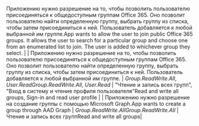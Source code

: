 <span data-ttu-id="a21e5-p170">Приложению нужно разрешение на то, чтобы позволить пользователю присоединяться к общедоступным группам Office 365. Оно позволит пользователю найти определенную группу, выбрать группу из списка, чтобы затем присоединиться к ней. Пользователь добавляется к любой выбранной им группе.</span><span class="sxs-lookup"><span data-stu-id="a21e5-p170">App wants to allow the user to join public Office 365 groups. It allows the user to search for a particular group and choose one from an enumerated list to join. The user is added to whichever group they select.</span></span> |
| Приложению нужно разрешение на то, чтобы позволить пользователю присоединяться к общедоступным группам Office 365. Оно позволит пользователю найти определенную группу, выбрать группу из списка, чтобы затем присоединиться к ней. Пользователь добавляется к любой выбранной им группе.    |   <span data-ttu-id="a21e5-1031">_Group.ReadWrite.All_, _User.Read_</span><span class="sxs-lookup"><span data-stu-id="a21e5-1031">_Group.ReadWrite.All_, _User.Read_</span></span> | <span data-ttu-id="a21e5-1032">"Чтение и запись всех групп", "Вход в систему и чтение профиля пользователя"</span><span class="sxs-lookup"><span data-stu-id="a21e5-1032">Read and write all groups, Sign-in and read user profile</span></span> |
| <span data-ttu-id="a21e5-1033">Приложению нужно разрешение на создание группы с помощью Microsoft Graph.</span><span class="sxs-lookup"><span data-stu-id="a21e5-1033">App wants to create a group through AAD Graph</span></span> |    <span data-ttu-id="a21e5-1034">_Group.ReadWrite.All_</span><span class="sxs-lookup"><span data-stu-id="a21e5-1034">_Group.ReadWrite.All_</span></span> | <span data-ttu-id="a21e5-1035">Чтение и запись всех групп</span><span class="sxs-lookup"><span data-stu-id="a21e5-1035">Read and write all groups</span></span>|
